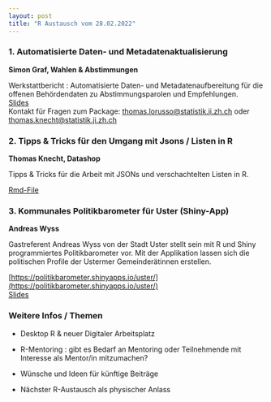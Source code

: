 ```yaml
---
layout: post
title: "R Austausch vom 28.02.2022"
---
```


### 1. Automatisierte Daten- und Metadatenaktualisierung

__Simon Graf, Wahlen & Abstimmungen__

Werkstattbericht : Automatisierte Daten- und Metadatenaufbereitung für die offenen Behördendaten zu Abstimmungsparolen und Empfehlungen.   
[Slides](https://docs.google.com/presentation/d/1Hu_-JpOFnSqhpDpF1GRg68yAK4GyAiS3yo7UYC_QLk0/edit#slide=id.g114b595dd69_0_305)  
Kontakt für Fragen zum Package: thomas.lorusso@statistik.ji.zh.ch oder thomas.knecht@statistik.ji.zh.ch

### 2. Tipps & Tricks für den Umgang mit Jsons / Listen in R ###

__Thomas Knecht, Datashop__

Tipps & Tricks für die Arbeit mit JSONs und verschachtelten Listen in R.

[Rmd-File](https://github.com/statistikZH/rstats_ktzh/blob/master/slides_20220228/r_austausch_listen.Rmd)

### 3. Kommunales Politikbarometer für Uster (Shiny-App) ###

__Andreas Wyss__

Gastreferent Andreas Wyss von der Stadt Uster stellt sein mit R und Shiny programmiertes Politikbarometer vor. Mit der Applikation lassen sich die politischen Profile der Ustermer Gemeinderätinnen erstellen.

[https://politikbarometer.shinyapps.io/uster/](https://politikbarometer.shinyapps.io/uster/)  
[Slides](https://docs.google.com/presentation/d/1-zeFbMvIULItM6hhZbNk-qs-Mrh-Fc61gc8IkKDJPBQ/edit)

### Weitere Infos / Themen

- Desktop R & neuer Digitaler Arbeitsplatz 

- R-Mentoring : gibt es Bedarf an Mentoring oder Teilnehmende mit Interesse als Mentor/in mitzumachen? 

- Wünsche und Ideen für künftige Beiträge

- Nächster R-Austausch als physischer Anlass
